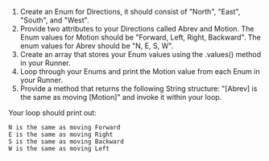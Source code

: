 1) Create an Enum for Directions, it should consist of "North", "East", "South", and "West".
2) Provide two attributes to your Directions called Abrev and Motion. The Enum values for Motion should be "Forward, Left, Right, Backward". The enum values for Abrev should be "N, E, S, W".
3) Create an array that stores your Enum values using the .values() method in your Runner.
4) Loop through your Enums and print the Motion value from each Enum in your Runner.
5) Provide a method that returns the following String structure: "[Abrev] is the same as moving [Motion]" and invoke it within your loop.

Your loop should print out:
```
N is the same as moving Forward
E is the same as moving Right
S is the same as moving Backward
W is the same as moving Left
```
